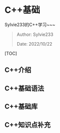 # C++基础

Sylvie233的C++学习~~~

> Author: Sylvie233
>
> Date: 2022/10/22

[TOC]

## C++介绍





## C++基础语法





## C++基础库



## C++知识点补充


